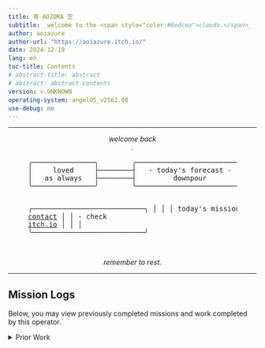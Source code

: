 ```yaml
---
title: 青 AOZORA 空
subtitle: _welcome to the <span style="color:#6edcea">clouds.</span>_
author: aoiazure
author-url: "https://aoiazure.itch.io/"
date: 2024-12-19
lang: en
toc-title: Contents
# abstract-title: abstract
# abstract: abstract contents
version: v.UNKNOWN
operating-system: angelOS_v2562.08
use-debug: no
---
```

<hr>

<center><div style="font-style: italic;">welcome back<div name="fake-username" class="fake-username"></div>.</div></center>

<figure class="mission-board">
<pre>
╭───────────────╮        ╭──────────────────────────╮
│     loved     ├────────┤   - today's forecast -   │
│   as always   ├────────┤         downpour         │
╰───────────────╯        ╰──────────────────────────╯

╭───────────────────────────╮
│                           │
│     today's missions:     │
│      - await <a href="https://bsky.app/profile/aoiazure.moe">contact</a>      │
│      - check <a href="https://aoiazure.itch.io/">itch.io</a>      │
│                           │
╰───────────────────────────╯

</pre>
</figure>

<center><div style="font-style: italic;">remember to rest.</div></center>

<hr>


## Mission Logs

Below, you may view previously completed missions and work completed by this operator.

<details>
<summary>Prior Work</summary>
<table class="prior-works">
  <tr>
    <th>![you who won against the sun (2024, Godot Engine)](img/you-who-won-against-the-sun.png)</th>
    <td>
      __personal project.__<br/><br/>
      a hyper-dense shortform atmospheric narrative game exploring grief and loss.<br/><br/>
      responsible for all art, music, and writing.<br/><br/>
      play it for free [here](https://aoiazure.itch.io/you-who-won-against-the-sun).
    </td>
  </tr>
  <tr>
    <th>![Cursed Jumper (2024, Godot Engine)](img/cursed-jumper.png)</th>
    <td>
      __game jam entry (2 weeks).__<br/><br/>
      an action platformer where the player manages various curses that subvert, manipulate, and otherwise affect mobility options.<br/><br/>
      responsible for programming, game design, UX/UI, QA.<br/><br/>
      play it for free [here](https://aoiazure.itch.io/cursed-jumper).<br/><br/>
    </td>
  </tr>
  <tr>
    <th>![out of memory (2023, Godot Engine)](img/out-of-memory.png)</th>
    <td>
      __ludum dare 54 entry.__<br/><br/>
      a micro narrative game about choosing which of your life's memories you would rather keep when your brain has run out of room.<br/><br/>
      play it for free [here](https://aoiazure.itch.io/out-of-memory).<br/><br/>
    </td>
  </tr>
</table>
</details>
